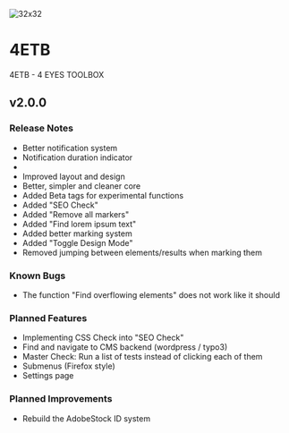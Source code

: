 ![32x32](https://user-images.githubusercontent.com/83889147/225018833-68d5fe18-6036-45eb-937c-1565ce9c9a51.png)

# 4ETB

4ETB - 4 EYES TOOLBOX

## v2.0.0

### Release Notes

- Better notification system
- Notification duration indicator
-
- Improved layout and design
- Better, simpler and cleaner core
- Added Beta tags for experimental functions
- Added "SEO Check"
- Added "Remove all markers"
- Added "Find lorem ipsum text"
- Added better marking system
- Added "Toggle Design Mode"
- Removed jumping between elements/results when marking them

### Known Bugs

- The function "Find overflowing elements" does not work like it should

### Planned Features

- Implementing CSS Check into "SEO Check"
- Find and navigate to CMS backend (wordpress / typo3)
- Master Check: Run a list of tests instead of clicking each of them
- Submenus (Firefox style)
- Settings page

### Planned Improvements

- Rebuild the AdobeStock ID system
